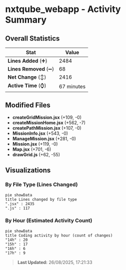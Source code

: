 # nxtqube_webapp - Activity Summary 

## Overall Statistics

| Stat                   | Value                                                             |
| ---------------------- | ----------------------------------------------------------------- |
| **Lines Added** (➕)   | 2484                                          |
| **Lines Removed** (➖) | 68                                        |
| **Net Change** (↕)    | 2416                |
| **Active Time** (⌚)   | 67 minutes |


## Modified Files
- **createGridMission.jsx** (+109, -0)
- **createMissionHome.jsx** (+562, -7)
- **createPathMission.jsx** (+107, -0)
- **MissionInfo.jsx** (+543, -0)
- **ManageMission.jsx** (+281, -0)
- **Mission.jsx** (+119, -0)
- **Map.jsx** (+701, -6)
- **drawGrid.js** (+62, -55)

## Visualizations

### By File Type (Lines Changed)

```mermaid
pie showData
title Lines changed by file type
".jsx" : 2435
".js" : 117
```

### By Hour (Estimated Activity Count)

```mermaid
pie showData
title Coding activity by hour (count of changes)
"14h" : 20
"15h" : 17
"16h" : 6
"17h" : 9
```


> **Last Updated:** 26/08/2025, 17:21:33